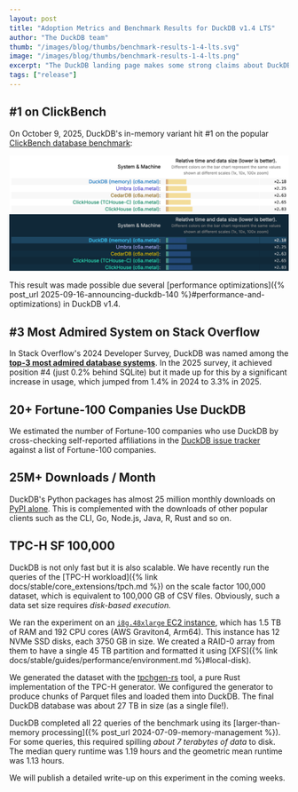 ```yaml
---
layout: post
title: "Adoption Metrics and Benchmark Results for DuckDB v1.4 LTS"
author: "The DuckDB team"
thumb: "/images/blog/thumbs/benchmark-results-1-4-lts.svg"
image: "/images/blog/thumbs/benchmark-results-1-4-lts.png"
excerpt: "The DuckDB landing page makes some strong claims about DuckDB's popularity. In this blog post, we show evidence for these claims."
tags: ["release"]
---
```


## #1 on ClickBench

On October 9, 2025, DuckDB's in-memory variant hit #1 on the popular [ClickBench database benchmark](https://benchmark.clickhouse.com/):

<img src="/images/blog/clickbench-top1-light.png"
     alt="ClickBench results as of October 9, 2025"
     width="800"
     class="lightmode-img"
     />
<img src="/images/blog/clickbench-top1-dark.png"
     alt="ClickBench results as of October 9, 2025"
     width="800"
     class="darkmode-img"
     />

This result was made possible due several [performance optimizations]({% post_url 2025-09-16-announcing-duckdb-140 %}#performance-and-optimizations) in DuckDB v1.4.

## #3 Most Admired System on Stack Overflow

In Stack Overflow's 2024 Developer Survey, DuckDB was named among the [**top-3 most admired database systems**](https://survey.stackoverflow.co/2024/technology#2-databases).
In the 2025 survey, it achieved position #4 (just 0.2% behind SQLite) but it made up for this by a significant increase in usage, which jumped from 1.4% in 2024 to 3.3% in 2025.

## 20+ Fortune-100 Companies Use DuckDB

We estimated the number of Fortune-100 companies who use DuckDB by cross-checking self-reported affiliations in the [DuckDB issue tracker](https://github.com/duckdb/duckdb/issues) against a list of Fortune-100 companies.

## 25M+ Downloads / Month

DuckDB's Python packages has almost 25 million monthly downloads on [PyPI alone](https://pypistats.org/packages/duckdb). This is complemented with the downloads of other popular clients such as the CLI, Go, Node.js, Java, R, Rust and so on.

## TPC-H SF 100,000

DuckDB is not only fast but it is also scalable. We have recently run the queries of the [TPC-H workload]({% link docs/stable/core_extensions/tpch.md %}) on the scale factor 100,000 dataset, which is equivalent to 100,000 GB of CSV files. Obviously, such a data set size requires _disk-based execution._

We ran the experiment on an [`i8g.48xlarge` EC2 instance](https://aws.amazon.com/ec2/instance-types/i8g/), which has 1.5 TB of RAM and 192 CPU cores (AWS Graviton4, Arm64). This instance has 12 NVMe SSD disks, each 3750 GB in size. We created a RAID-0 array from them to have a single 45 TB partition and formatted it using [XFS]({% link docs/stable/guides/performance/environment.md %}#local-disk).

We generated the dataset with the [tpchgen-rs](https://github.com/clflushopt/tpchgen-rs/) tool, a pure Rust implementation of the TPC-H generator. We configured the generator to produce chunks of Parquet files and loaded them into DuckDB. The final DuckDB database was about 27 TB in size (as a single file!).

DuckDB completed all 22 queries of the benchmark using its [larger-than-memory processing]({% post_url 2024-07-09-memory-management %}). For some queries, this required spilling _about 7 terabytes of data_ to disk.
The median query runtime was 1.19 hours and the geometric mean runtime was 1.13 hours.

We will publish a detailed write-up on this experiment in the coming weeks.
